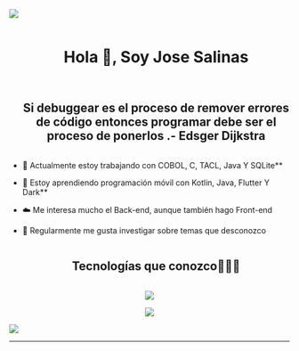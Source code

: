 
<!--horizontal divider(gradiant)-->
<img src="https://user-images.githubusercontent.com/73097560/115834477-dbab4500-a447-11eb-908a-139a6edaec5c.gif">

<!--h1 without bottom border-->
<div id="user-content-toc">
  <ul align="center">
    <summary><h1 style="display: inline-block">Hola 👋, Soy Jose Salinas </h1></summary>
  </ul>
</div>


<!--h2 without bottom border-->
<div id="user-content-toc">
  <ul align="center">
    <summary><h2 style="display: inline-block"> Si debuggear es el proceso de remover errores de código entonces programar debe ser el proceso de ponerlos .- Edsger Dijkstra
    </h2></summary>
  </ul>
</div>


<!--Intro start-->
- 🔭 Actualmente estoy trabajando con COBOL, C, TACL, Java Y SQLite**

- 🌱 Estoy aprendiendo programación móvil con Kotlin, Java, Flutter Y Dark**

- ☁️ Me interesa mucho el  Back-end, aunque también hago Front-end

- 📝 Regularmente me gusta investigar sobre temas que desconozco 

<!--Intro end-->





<!--h1 without bottom border-->
<div id="user-content-toc">
  <ul align="center">
    <summary><h2 style="display: inline-block">Tecnologías que conozco👨🏻‍💻</h2></summary>
  </ul>
</div>
<!--tech stack icons-->
<p align="center">
  <a href="https://skillicons.dev">
    <img src="https://skillicons.dev/icons?i=java,c,html,css,kotlin,php,laravel,mysql,sqlite,androidstudio,atom,vscode,windows,ubuntu,=14" />
  </a>
</p>

<!--profile visit count-->
<div align="center">
  
[![](https://visitcount.itsvg.in/api?id=1010nishant&icon=3&color=6)](https://visitcount.itsvg.in)
  
</div>


<!--horizontal divider(gradiant)-->
<img src="https://user-images.githubusercontent.com/73097560/115834477-dbab4500-a447-11eb-908a-139a6edaec5c.gif">

----------------------------------------------------------------------


